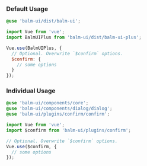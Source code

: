 ### Default Usage

```scss
@use 'balm-ui/dist/balm-ui';
```

```js
import Vue from 'vue';
import BalmUIPlus from 'balm-ui/dist/balm-ui-plus';

Vue.use(BalmUIPlus, {
  // Optional. Overwrite `$confirm` options.
  $confirm: {
    // some options
  }
});
```

### Individual Usage

```scss
@use 'balm-ui/components/core';
@use 'balm-ui/components/dialog/dialog';
@use 'balm-ui/plugins/confirm/confirm';
```

```js
import Vue from 'vue';
import $confirm from 'balm-ui/plugins/confirm';

// Optional. Overwrite `$confirm` options.
Vue.use($confirm, {
  // some options
});
```
